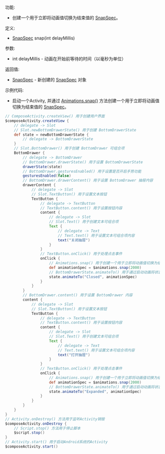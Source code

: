 功能:

+ 创建一个用于立即将动画值切换为结束值的 [SnapSpec](/API/UI/Compose/Animation/SnapSpec/README.md)。

定义:

+ [SnapSpec](/API/UI/Compose/Animation/SnapSpec/README.md) snap(int delayMillis)

参数:

+ int delayMillis - 动画在开始前等待的时间（以毫秒为单位）

返回值:

+ [SnapSpec](/API/UI/Compose/Animation/SnapSpec/README.md) -
  新创建的 [SnapSpec](/API/UI/Compose/Animation/SnapSpec/README.md) 对象

示例代码:

+ 启动一个Activity, 并通过 [Animations.snap()](/API/UI/Compose/Animation/Animations/README.md?id=snap)
  方法创建一个用于立即将动画值切换为结束值的 [SnapSpec](/API/UI/Compose/Animation/SnapSpec/README.md)。

```groovy
// ComposeActivity.createView() 用于创建用户界面
$composeActivity.createView {
    // delegate -> Slot
    // Slot.newBottomDrawerState() 用于创建 BottomDrawerState
    def state = newBottomDrawerState {
        // delegate -> BottomDrawerState
    }
    // Slot.BottomDrawer() 用于创建 BottomDrawer 可组合项
    BottomDrawer {
        // delegate -> BottomDrawer
        // BottomDrawer.drawerState() 用于设置 BottomDrawerState
        drawerState(state)
        // BottomDrawer.gesturesEnabled() 用于设置是否开启手势功能
        gesturesEnabled(false)
        // BottomDrawer.drawerContent() 用于设置 BottomDrawer 抽屉内容
        drawerContent {
            // delegate -> Slot
            // Slot.TextButton() 用于设置文本按钮
            TextButton {
                // delegate -> TextButton
                // TextButton.content() 用于设置按钮内容
                content {
                    // delegate -> Slot
                    // Slot.Text() 用于创建文本可组合项
                    Text {
                        // delegate -> Text
                        // Text.text() 用于设置文本可组合项内容
                        text("关闭抽屉")
                    }
                }
                // TextButton.onClick() 用于处理点击事件
                onClick {
                    // Animations.snap() 用于创建一个用于立即将动画值切换为结束值的 AnimationSpec。
                    def animationSpec = $animations.snap(2000)
                    // BottomDrawerState.animateTo() 用于通过启动动画将状态设置为目标值。
                    state.animateTo("Closed", animationSpec)
                }
            }
        }
        // BottomDrawer.content() 用于设置 BottomDrawer 内容
        content {
            // delegate -> Slot
            // Slot.TextButton() 用于设置文本按钮
            TextButton {
                // delegate -> TextButton
                // TextButton.content() 用于设置按钮内容
                content {
                    // delegate -> Slot
                    // Slot.Text() 用于创建文本可组合项
                    Text {
                        // delegate -> Text
                        // Text.text() 用于设置文本可组合项内容
                        text("打开抽屉")
                    }
                }
                // TextButton.onClick() 用于处理点击事件
                onClick {
                    // Animations.snap() 用于创建一个用于立即将动画值切换为结束值的 AnimationSpec。
                    def animationSpec = $animations.snap(2000)
                    // BottomDrawerState.animateTo() 用于通过启动动画将状态设置为目标值。
                    state.animateTo("Expanded", animationSpec)
                }
            }
        }
    }
}
// Activity.onDestroy() 方法用于监听Activity销毁
$composeActivity.onDestroy {
    // Script.stop() 方法用于停止脚本
    $script.stop()
}
// Activity.start() 用于启动Android系统的Activity
$composeActivity.start()
```